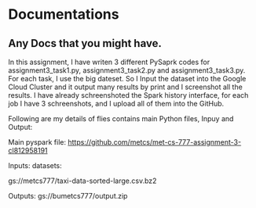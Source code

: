
# Documentations 


## Any Docs that you might have. 

In this assignment, I have writen 3 different PySaprk codes for assignment3_task1.py, assignment3_task2.py and assignment3_task3.py. For each task, I use the big dateset. So I Input the dataset into the Google Cloud Cluster and it output many results by print and I screenshot all the results. I have already schreenshoted the Spark history interface, for each job I have 3 schreenshots, and I upload all of them into the GitHub.

Following are my details of flies contains main Python files, Inpuy and Output:

Main pyspark file: https://github.com/metcs/met-cs-777-assignment-3-cl812958191

Inputs: datasets:

gs://metcs777/taxi-data-sorted-large.csv.bz2

Outputs: gs://bumetcs777/output.zip

